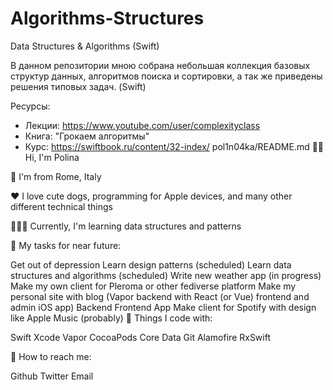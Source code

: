 # Algorithms-Structures
 Data Structures & Algorithms (Swift)

В данном репозитории мною собрана небольшая коллекция базовых структур данных, алгоритмов поиска и сортировки, а так же приведены решения типовых задач. (Swift)

Ресурсы: 
- Лекции: https://www.youtube.com/user/complexityclass
- Книга: "Грокаем алгоритмы"
- Курс: https://swiftbook.ru/content/32-index/
pol1n04ka/README.md
👋🏻 Hi, I'm Polina

📍 I'm from Rome, Italy

❤️ I love cute dogs, programming for Apple devices, and many other different technical things

👩🏼‍💻 Currently, I'm learning data structures and patterns

👀 My tasks for near future:

 Get out of depression
 Learn design patterns (scheduled)
 Learn data structures and algorithms (scheduled)
 Write new weather app (in progress)
 Make my own client for Pleroma or other fediverse platform
 Make my personal site with blog (Vapor backend with React (or Vue) frontend and admin iOS app)
 Backend
 Frontend
 App
 Make client for Spotify with design like Apple Music (probably)
🥰 Things I code with:

 Swift  Xcode  Vapor  CocoaPods  Core Data  Git  Alamofire  RxSwift

👻 How to reach me:

 Github  Twitter  Email
